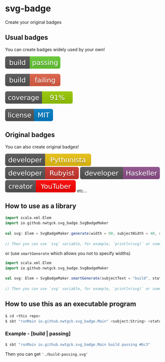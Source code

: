 # svg-badge

Create your original badges

## Usual badges

You can create badges widely used by your own!

![build|passing](./output-svg/build-passing.svg)

![build|failing](./output-svg/build-failing.svg)

![converage|91%](./output-svg/coverage-91%25.svg)

![license|MIT](./output-svg/license-mit.svg)

## Original badges

You can also create original badges!

![developer|Pythonista](./output-svg/developer-pythonista.svg)
![developer|Rubyist](./output-svg/developer-rubyist.svg)
![developer|Haskeller](./output-svg/developer-haskeller.svg)
![creator|YouTuber](./output-svg/creator-youtuber.svg)
etc...

## How to use as a library

```scala
import scala.xml.Elem
import io.github.nwtgck.svg_badge.SvgBadgeMaker

val svg: Elem = SvgBadgeMaker.generate(width = 90, subjectWidth = 40, subjectText = "build", statusText = "passing", badgeColor = "#6c3")

// Then you can use `svg` variable, for example, `println(svg)` or something.
```

or (use `smartGenerate` which allows you not to specify widths)

```scala
import scala.xml.Elem
import io.github.nwtgck.svg_badge.SvgBadgeMaker

val svg: Elem = SvgBadgeMaker.smartGenerate(subjectText = "build", statusText = "passing", badgeColor = "#6c3")

// Then you can use `svg` variable, for example, `println(svg)` or something.
```

## How to use this as an executable program

```sh
$ cd <this repo>
$ sbt "runMain io.github.nwtgck.svg_badge.Main" <subject:String> <status:String> <color:String> 
``` 

### Example - [build | passing]

```sh
$ sbt "runMain io.github.nwtgck.svg_badge.Main build passing #6c3" 
```

Then you can get `'./build-passing.svg'`



